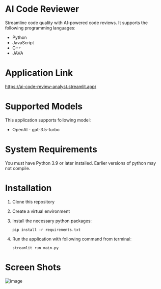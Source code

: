 # AI Code Reviewer
Streamline code quality with AI-powered code reviews. It supports the following programming languages:
- Python
- JavaScript
- C++
- JAVA

# Application Link
https://ai-code-review-analyst.streamlit.app/

# Supported Models
This application supports following model:
- OpenAI - gpt-3.5-turbo
    
# System Requirements
You must have Python 3.9 or later installed. Earlier versions of python may not compile.

# Installation
1.  Clone this repository
2. Create a virtual environment
3. Install the necessary python packages:

   `pip install -r requirements.txt`
5. Run the application with following command from terminal:

   `streamlit run main.py`

# Screen Shots
![image](https://github.com/mzeeshanaltaf/code-review-analyst-openai/assets/154883001/d7cb80b9-9803-453b-b40c-8536fd108147)


